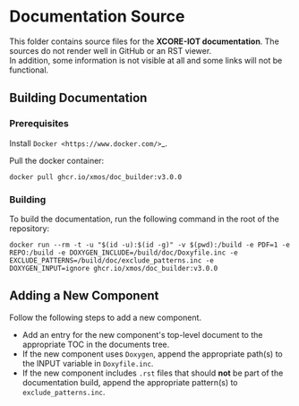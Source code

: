 # Documentation Source

This folder contains source files for the **XCORE-IOT documentation**.  The sources do not render well in GitHub or an RST viewer.  
In addition, some information is not visible at all and some links will not be functional.

## Building Documentation

### Prerequisites

Install `Docker <https://www.docker.com/>`_.

Pull the docker container:

    docker pull ghcr.io/xmos/doc_builder:v3.0.0

### Building

To build the documentation, run the following command in the root of the repository:

    docker run --rm -t -u "$(id -u):$(id -g)" -v $(pwd):/build -e PDF=1 -e REPO:/build -e DOXYGEN_INCLUDE=/build/doc/Doxyfile.inc -e EXCLUDE_PATTERNS=/build/doc/exclude_patterns.inc -e DOXYGEN_INPUT=ignore ghcr.io/xmos/doc_builder:v3.0.0

## Adding a New Component

Follow the following steps to add a new component.

- Add an entry for the new component's top-level document to the appropriate TOC in the documents tree.
- If the new component uses `Doxygen`, append the appropriate path(s) to the INPUT variable in `Doxyfile.inc`.
- If the new component includes `.rst` files that should **not** be part of the documentation build, append the appropriate pattern(s) to `exclude_patterns.inc`.
